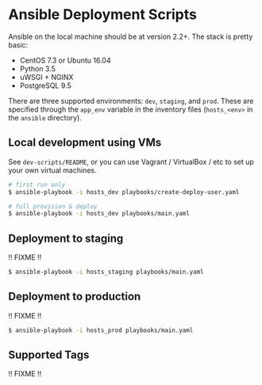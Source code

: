# Ansible Deployment Scripts

Ansible on the local machine should be at version 2.2+. The stack is pretty basic:

- CentOS 7.3 or Ubuntu 16.04
- Python 3.5
- uWSGI + NGINX
- PostgreSQL 9.5

There are three supported environments: `dev`, `staging`, and `prod`. These are specified through the `app_env` variable in the inventory files (`hosts_<env>` in the `ansible` directory).

## Local development using VMs

See `dev-scripts/README`, or you can use Vagrant / VirtualBox / etc to set up your own virtual machines.

```bash
# first run only
$ ansible-playbook -i hosts_dev playbooks/create-deploy-user.yaml

# full provision & deploy
$ ansible-playbook -i hosts_dev playbooks/main.yaml
```

## Deployment to staging

!! FIXME !!

```bash
$ ansible-playbook -i hosts_staging playbooks/main.yaml
```

## Deployment to production

!! FIXME !!

```bash
$ ansible-playbook -i hosts_prod playbooks/main.yaml
```

## Supported Tags

!! FIXME !!
